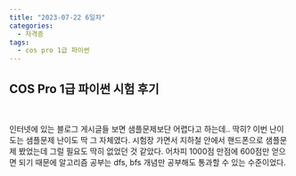 ```yaml
---
title: "2023-07-22 6일차"
categories:
  - 자격증
tags:
  - cos pro 1급 파이썬
---
```

<h2>COS Pro 1급 파이썬 시험 후기</h2>
<br>
<p>인터넷에 있는 블로그 게시글들 보면 샘플문제보단 어렵다고 하는데.. 딱히? 이번 난이도는 샘플문제 난이도 딱 그 자체였다. 시험장 가면서 지하철 안에서 핸드폰으로 샘플문제 봤었는데 그럴 필요도 딱히 없었던 것 같았다. 어차피 1000점 만점에 600점만 얻으면 되기 때문에 알고리즘 공부는 dfs, bfs 개념만 공부해도 통과할 수 있는 수준이었다.</p>
